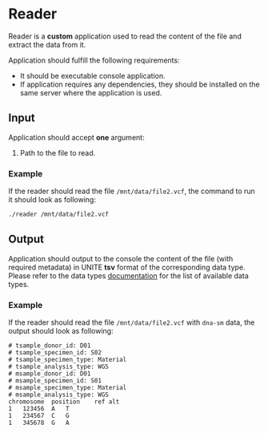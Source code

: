 # Reader
Reader is a **custom** application used to read the content of the file and extract the data from it.

Application should fulfill the following requirements:
- It should be executable console application.
- If application requires any dependencies, they should be installed on the same server where the application is used.

## Input
Application should accept **one** argument:
1. Path to the file to read.

### Example
If the reader should read the file `/mnt/data/file2.vcf`, the command to run it should look as following:
```bash
./reader /mnt/data/file2.vcf
```

## Output
Application should output to the console the content of the file (with required metadata) in UNITE **tsv** format of the corresponding data type.  
Please refer to the data types [documentation](./types.md) for the list of available data types.

### Example
If the reader should read the file `/mnt/data/file2.vcf` with `dna-sm` data, the output should look as following:
```tsv
# tsample_donor_id: D01
# tsample_specimen_id: S02
# tsample_specimen_type: Material
# tsample_analysis_type: WGS
# msample_donor_id: D01
# msample_specimen_id: S01
# msample_specimen_type: Material
# msample_analysis_type: WGS
chromosome  position    ref alt
1   123456  A   T
1   234567  C   G
1   345678  G   A
```
